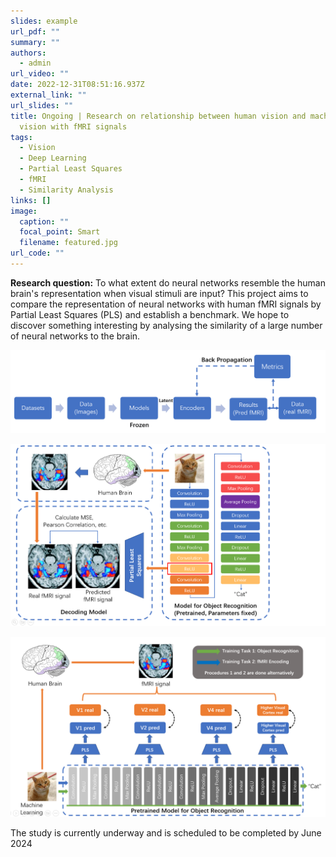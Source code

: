 ```yaml
---
slides: example
url_pdf: ""
summary: ""
authors:
  - admin
url_video: ""
date: 2022-12-31T08:51:16.937Z
external_link: ""
url_slides: ""
title: Ongoing | Research on relationship between human vision and machine
  vision with fMRI signals
tags:
  - Vision
  - Deep Learning
  - Partial Least Squares
  - fMRI
  - Similarity Analysis
links: []
image:
  caption: ""
  focal_point: Smart
  filename: featured.jpg
url_code: ""
---
```

**Research question:** To what extent do neural networks resemble the human brain's representation when visual stimuli are input? This project aims to compare the representation of neural networks with human fMRI signals by Partial Least Squares (PLS) and establish a benchmark. We hope to discover something interesting by analysing the similarity of a large number of neural networks to the brain.

![](1.png "Planned workflow of the project ")

![](2.png "Part 1: Analyze similarity between human vision (fMRI signals) and machine vision models (model latent) with Partial Least Squares Regression.")

![](3.png "Part 2: Regulate machine vision models with fMRI signals, and analyze the outcomes. (Accuracy, Robustness, etc.)")

The study is currently underway and is scheduled to be completed by June 2024